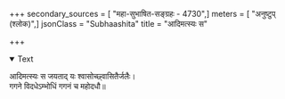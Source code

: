 +++
secondary_sources = [ "महा-सुभाषित-सङ्ग्रहः - 4730",]
meters = [ "अनुष्टुप् (श्लोक)",]
jsonClass = "Subhaashita"
title = "आदिमत्स्यः स"

+++

<details open><summary>Text</summary>

आदिमत्स्यः स जयताद् यः श्वासोच्छ्वासितैर्जलैः।  
गगने विदधेऽम्भोधिं गगनं च महोदधौ॥
</details>
